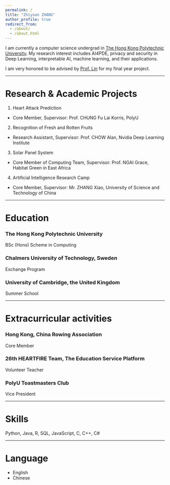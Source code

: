 ```yaml
---
permalink: /
title: "Zhiyuan ZHANG"
author_profile: true
redirect_from: 
  - /about/
  - /about.html
---
```


I am currently a computer science undergrad in [The Hong Kong Polytechnic University](https://www.polyu.edu.hk/). My research interest includes AI4PDE, privacy and security in Deep Learning, interpretable AI, machine learning, and their applications.

I am very honored to be advised by [Prof. Lin](https://wanyu-lin.github.io/) for my final year project.

---

# Research & Academic Projects
1. Heart Attack Prediction 					                                               
- Core Member, Supervisor: Prof. CHUNG Fu Lai Korris, PolyU 	

2. Recognition of Fresh and Rotten Fruits                                                                                      
- Research Assistant, Supervisor: Prof. CHOW Alan, Nvidia Deep Learning Institute	

3. Solar Panel System                                                                                                    
- Core Member of Computing Team, Supervisor: Prof. NGAI Grace, Habitat Green in East Africa

4. Artificial Intelligence Research Camp                                                                             
- Core Member, Supervisor: Mr. ZHANG Xiao, University of Science and Technology of China	 

---

# Education
### The Hong Kong Polytechnic University
BSc (Hons) Scheme in Computing

### Chalmers University of Technology, Sweden   
Exchange Program

### University of Cambridge, the United Kingdom
Summer School


---

# Extracurricular activities
### Hong Kong, China Rowing Association                                                                                              
Core Member 

### 26th HEARTFIRE Team, The Education Service Platform
Volunteer Teacher

### PolyU Toastmasters Club
Vice President 

---

# Skills
Python, Java, R, SQL, JavaScript, C, C++, C#

---

# Language
- English 
- Chinese


